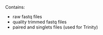 Contains:

* raw fastq files
* quality trimmed fastq files 
* paired and singlets files (used for Trinity)

